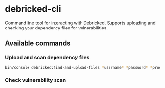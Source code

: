 # debricked-cli
Command line tool for interacting with Debricked. Supports uploading and checking your dependency files for vulnerabilities.

## Available commands

### Upload and scan dependency files

```bash
bin/console debricked:find-and-upload-files *username* *password* *product_name* *release_name* -v
```

### Check vulnerability scan
```bash

```
